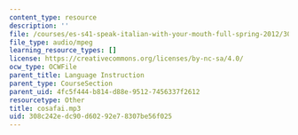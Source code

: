 ```yaml
---
content_type: resource
description: ''
file: /courses/es-s41-speak-italian-with-your-mouth-full-spring-2012/308c242edc90d60292e78307be56f025_cosafai.mp3
file_type: audio/mpeg
learning_resource_types: []
license: https://creativecommons.org/licenses/by-nc-sa/4.0/
ocw_type: OCWFile
parent_title: Language Instruction
parent_type: CourseSection
parent_uid: 4fc5f444-b814-d88e-9512-7456337f2612
resourcetype: Other
title: cosafai.mp3
uid: 308c242e-dc90-d602-92e7-8307be56f025
---
```

